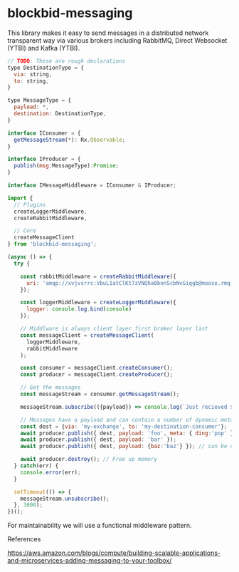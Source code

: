 # blockbid-messaging

This library makes it easy to send messages in a distributed network transparent
way via various brokers including RabbitMQ, Direct Websocket (YTBI) and Kafka (YTBI).

```javascript
// TODO: These are rough declarations
type DestinationType = {
  via: string,
  to: string,
}

type MessageType = {
  payload: *,
  destination: DestinationType,
}

interface IConsumer = {
  getMessageStream(*): Rx.Observable;
}

interface IProducer = {
  publish(msg:MessageType):Promise;
}

interface IMessageMiddleware = IConsumer & IProducer;
```

```javascript
import {
  // Plugins
  createLoggerMiddleware,
  createRabbitMiddleware,

  // Core
  createMessageClient
} from 'blockbid-messaging';

(async () => {
  try {

    const rabbitMiddleware = createRabbitMiddleware({
      uri: 'amqp://xvjvsrrc:VbuL1atClKt7zVNQha0bnnScbNvGiqgb@moose.rmq.cloudamqp.com/xvjvsrrc';
    });

    const loggerMiddleware = createLoggerMiddleware({
      logger: console.log.bind(console)
    });

    // Middlware is always client layer first broker layer last
    const messageClient = createMessageClient(
      loggerMiddleware,
      rabbitMiddleware
    );

    const consumer = messageClient.createConsumer();
    const producer = messageClient.createProducer();

    // Get the messages
    const messageStream = consumer.getMessageStream();

    messageStream.subscribe(({payload}) => console.log(`Just recieved ${payload}`), console.error);

    // Messages have a payload and can contain a number of dynamic metadata keys
    const dest = {via: 'my-exchange', to: 'my-destination-consumer'};
    await producer.publish({ dest, payload: 'foo', meta: { ding:'pop' } });
    await producer.publish({ dest, payload: 'bar' });
    await producer.publish({ dest, payload: {baz:'baz'} }); // can be object

    await producer.destroy(); // Free up memory
  } catch(err) {
    console.error(err);
  }

  setTimeout(() => {
    messageStream.unsubscribe();
  }, 3000);
})();
```

For maintainability we will use a functional middleware pattern.

References

https://aws.amazon.com/blogs/compute/building-scalable-applications-and-microservices-adding-messaging-to-your-toolbox/
